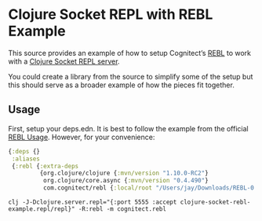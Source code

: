 # Clojure Socket REPL with REBL Example

This source provides an example of how to setup Cognitect’s [REBL](https://github.com/cognitect-labs/REBL-distro) to work with a [Clojure Socket REPL server](https://clojure.org/reference/repl_and_main).

You could create a library from the source to simplify some of the setup but this should serve as a broader example of how the pieces fit together.

## Usage

First, setup your deps.edn. It is best to follow the example from the official [REBL Usage](https://github.com/cognitect-labs/REBL-distro#usage). However, for your convenience: 

```clojure
{:deps {}
 :aliases
 {:rebl {:extra-deps
         {org.clojure/clojure {:mvn/version "1.10.0-RC2"}
          org.clojure/core.async {:mvn/version "0.4.490"}
          com.cognitect/rebl {:local/root "/Users/jay/Downloads/REBL-0.9.109/REBL-0.9.109.jar"}}}}}
```

```shell
clj -J-Dclojure.server.repl="{:port 5555 :accept clojure-socket-rebl-example.repl/repl}" -R:rebl -m cognitect.rebl
```
